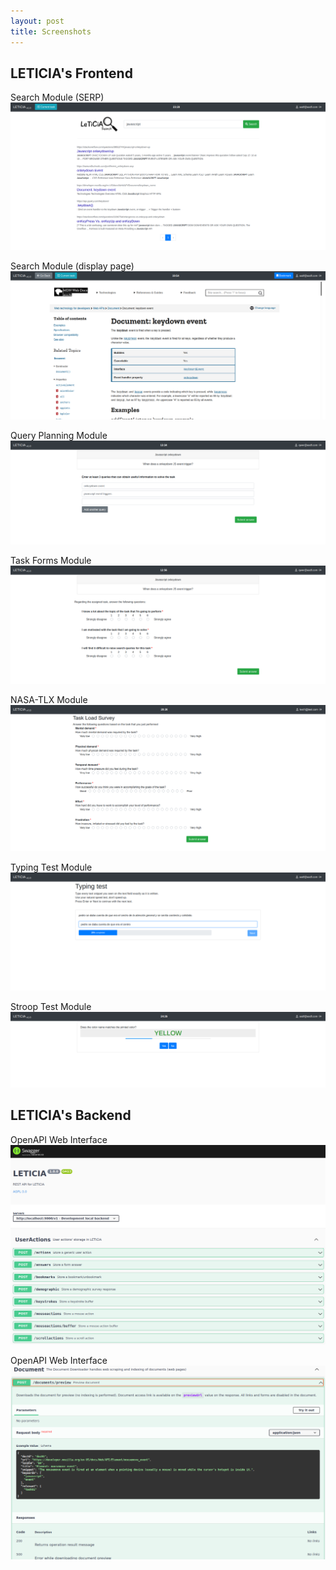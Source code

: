 ```yaml
---
layout: post
title: Screenshots
---
```


## LETICIA's Frontend

Search Module (SERP)
![Search Module (SERP)](assets/images/search1.png)

Search Module (display page)
![Search Module (display page)](assets/images/search2.png)

Query Planning Module
![Query Planning Module](assets/images/queryplanning.png)

Task Forms Module
![Task Forms Module](assets/images/taskform.png)

NASA-TLX Module
![NASA-TLX Module](assets/images/nasatlx.png)

Typing Test Module
![Typing Test Module](assets/images/typingtest.png)

Stroop Test Module
![Stroop Test Module](assets/images/stroop.png)


## LETICIA's Backend

OpenAPI Web Interface
![OpenAPI Interface 1](assets/images/openapi1.png)

OpenAPI Web Interface
![OpenAPI Interface 2](assets/images/openapi2.png)